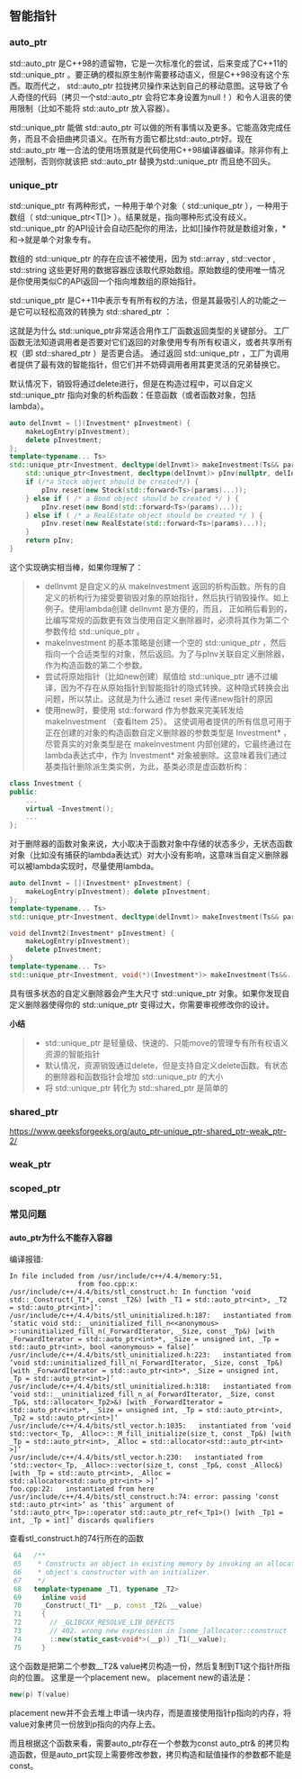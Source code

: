 ## 智能指针

### auto_ptr 

std::auto_ptr 是C++98的遗留物，它是⼀次标准化的尝试，后来变成了C++11的 std::unique_ptr 。要正确的模拟原⽣制作需要移动语义，但是C++98没有这个东西。取而代之， std::auto_ptr 拉拢拷⻉操作来达到⾃⼰的移动意图。这导致了令⼈奇怪的代码（拷贝⼀个std::auto_ptr 会将它本⾝设置为null！）和令⼈沮丧的使⽤限制（比如不能将 std::auto_ptr 放⼊容器）。 

std::unique_ptr 能做 std::auto_ptr 可以做的所有事情以及更多。它能⾼效完成任务，而且不会扭曲拷贝语义。在所有方面它都比std::auto_ptr好。现在 std::auto_ptr 唯⼀合法的使⽤场景就是代码使⽤C++98编译器编译。除非你有上述限制，否则你就该把 std::auto_ptr 替换为std::unique_ptr 而且绝不回头。

### unique_ptr

std::unique_ptr 有两种形式，⼀种用于单个对象（ std::unique_ptr<T> ），⼀种用于数组（ std::unique_ptr<T[]> ）。结果就是，指向哪种形式没有歧义。 std::unique_ptr 的API设计会自动匹配你的⽤法，比如[]操作符就是数组对象，*和->就是单个对象专有。 

数组的 std::unique_ptr 的存在应该不被使⽤，因为 std::array , std::vector , std::string 这些更好⽤的数据容器应该取代原始数组。原始数组的使⽤唯⼀情况是你使用类似C的API返回⼀个指向堆数组的原始指针。 

std::unique_ptr 是C++11中表示专有所有权的方法，但是其最吸引⼈的功能之⼀是它可以轻松高效的转换为 std::shared_ptr ： 

这就是为什么 std::unique_ptr非常适合⽤作工厂函数返回类型的关键部分。 工厂函数无法知道调用者是否要对它们返回的对象使用专有所有权语义，或者共享所有权（即 std::shared_ptr ）是否更合适。 通过返回 std::unique_ptr ，工厂为调用者提供了最有效的智能指针，但它们并不妨碍调用者用其更灵活的兄弟替换它。

默认情况下，销毁将通过delete进⾏，但是在构造过程中，可以自定义 std::unique_ptr 指向对象的析构函数：任意函数（或者函数对象，包括lambda）。 

```c++
auto delInvmt = [](Investment* pInvestment) {
	makeLogEntry(pInvestment); 
	delete pInvestment; 
};
template<typename... Ts> 
std::unique_ptr<Investment, decltype(delInvmt)> makeInvestment(Ts&& params) { 
    std::unique_ptr<Investment, decltype(delInvmt)> pInv(nullptr, delInvmt); 
    if (/*a Stock object should be created*/) { 
    	pInv.reset(new Stock(std::forward<Ts>(params)...)); 
    } else if ( /* a Bond object should be created */ ) { 
		pInv.reset(new Bond(std::forward<Ts>(params)...)); 
	} else if ( /* a RealEstate object should be created */ ) { 
		pInv.reset(new RealEstate(std::forward<Ts>(params)...)); 
	}
	return pInv; 
}
```

这个实现确实相当棒，如果你理解了： 

> * delInvmt 是⾃定义的从 makeInvestment 返回的析构函数。所有的⾃定义的析构⾏为接受要销毁对象的原始指针，然后执⾏销毁操作。如上例⼦。使⽤lambda创建 delInvmt 是⽅便的，而且， 正如稍后看到的，比编写常规的函数更有效当使⽤⾃定义删除器时，必须将其作为第⼆个参数传给 std::unique_ptr 。
> * makeInvestment 的基本策略是创建⼀个空的 std::unique_ptr ，然后指向⼀个合适类型的对象，然后返回。为了与pInv关联⾃定义删除器，作为构造函数的第⼆个参数。
> * 尝试将原始指针（⽐如new创建）赋值给 std::unique_ptr 通不过编译，因为不存在从原始指针到智能指针的隐式转换。这种隐式转换会出问题，所以禁⽌。这就是为什么通过 reset 来传递new指针的原因 
> * 使⽤new时，要使⽤ std::forward 作为参数来完美转发给 makeInvestment （查看Item 25）。 这使调⽤者提供的所有信息可⽤于正在创建的对象的构造函数自定义删除器的参数类型是 Investment* ，尽管真实的对象类型是在 makeInvestment 内部创建的，它最终通过在lambda表达式中，作为 Investment* 对象被删除。这意味着我们通过基类指针删除派生类实例，为此，基类必须是虚函数析构： 

```c++
class Investment { 
public: 
    ... 
    virtual ~Investment(); 
    ... 
};
```

对于删除器的函数对象来说，⼤小取决于函数对象中存储的状态多少，无状态函数对象（比如没有捕获的lambda表达式）对大小没有影响，这意味当⾃定义删除器可以被lambda实现时，尽量使用lambda。

```c++
auto delInvmt = [](Investment* pInvestment) { 
	makeLogEntry(pInvestment); delete pInvestment; 
};
template<typename... Ts> 
std::unique_ptr<Investment, decltype(delInvmt)> makeInvestment(Ts&& params); //返回Investment*的⼤小 

void delInvmt2(Investment* pInvestment) { 
	makeLogEntry(pInvestment); 
    delete pInvestment; 
}
template<typename... Ts> 
std::unique_ptr<Investment, void(*)(Investment*)> makeInvestment(Ts&&... params); //返回Investment*的指针加⾄少⼀个函数指针的⼤小
```

具有很多状态的自定义删除器会产⽣⼤尺⼨ std::unique_ptr 对象。如果你发现⾃定义删除器使得你的 std::unique_ptr 变得过大，你需要审视修改你的设计。

**小结**

> * std::unique_ptr 是轻量级、快速的、只能move的管理专有所有权语义资源的智能指针 
> * 默认情况，资源销毁通过delete，但是⽀持⾃定义delete函数。有状态的删除器和函数指针会增加 std::unique_ptr 的大小 
> * 将 std::unique_ptr 转化为 std::shared_ptr 是简单的 

### shared_ptr

https://www.geeksforgeeks.org/auto_ptr-unique_ptr-shared_ptr-weak_ptr-2/

### weak_ptr

### scoped_ptr 

### 常见问题

#### auto_ptr为什么不能存入容器

编译报错: 

```
In file included from /usr/include/c++/4.4/memory:51,
                 from foo.cpp:x:
/usr/include/c++/4.4/bits/stl_construct.h: In function ‘void std::_Construct(_T1*, const _T2&) [with _T1 = std::auto_ptr<int>, _T2 = std::auto_ptr<int>]’:
/usr/include/c++/4.4/bits/stl_uninitialized.h:187:   instantiated from ‘static void std::__uninitialized_fill_n<<anonymous> >::uninitialized_fill_n(_ForwardIterator, _Size, const _Tp&) [with _ForwardIterator = std::auto_ptr<int>*, _Size = unsigned int, _Tp = std::auto_ptr<int>, bool <anonymous> = false]’
/usr/include/c++/4.4/bits/stl_uninitialized.h:223:   instantiated from ‘void std::uninitialized_fill_n(_ForwardIterator, _Size, const _Tp&) [with _ForwardIterator = std::auto_ptr<int>*, _Size = unsigned int, _Tp = std::auto_ptr<int>]’
/usr/include/c++/4.4/bits/stl_uninitialized.h:318:   instantiated from ‘void std::__uninitialized_fill_n_a(_ForwardIterator, _Size, const _Tp&, std::allocator<_Tp2>&) [with _ForwardIterator = std::auto_ptr<int>*, _Size = unsigned int, _Tp = std::auto_ptr<int>, _Tp2 = std::auto_ptr<int>]’
/usr/include/c++/4.4/bits/stl_vector.h:1035:   instantiated from ‘void std::vector<_Tp, _Alloc>::_M_fill_initialize(size_t, const _Tp&) [with _Tp = std::auto_ptr<int>, _Alloc = std::allocator<std::auto_ptr<int> >]’
/usr/include/c++/4.4/bits/stl_vector.h:230:   instantiated from ‘std::vector<_Tp, _Alloc>::vector(size_t, const _Tp&, const _Alloc&) [with _Tp = std::auto_ptr<int>, _Alloc = std::allocator<std::auto_ptr<int> >]’
foo.cpp:22:   instantiated from here
/usr/include/c++/4.4/bits/stl_construct.h:74: error: passing ‘const std::auto_ptr<int>’ as ‘this’ argument of ‘std::auto_ptr<_Tp>::operator std::auto_ptr_ref<_Tp1>() [with _Tp1 = int, _Tp = int]’ discards qualifiers
```

查看stl_construct.h的74行所在的函数

```c++
 64   /**
 65    * Constructs an object in existing memory by invoking an allocated
 66    * object's constructor with an initializer.
 67    */
 68   template<typename _T1, typename _T2>
 69     inline void
 70     _Construct(_T1* __p, const _T2& __value)
 71     {
 72       // _GLIBCXX_RESOLVE_LIB_DEFECTS
 73       // 402. wrong new expression in [some_]allocator::construct
 74       ::new(static_cast<void*>(__p)) _T1(__value);
 75     }
```

这个函数是把第二个参数__T2& value拷贝构造一份，然后复制到T1这个指针所指向的位置。 这里是一个placement new。 placement new的语法是：

```cpp
new(p) T(value)
```

placement new并不会去堆上申请一块内存，而是直接使用指针p指向的内存，将value对象拷贝一份放到p指向的内存上去。

而且根据这个函数来看，需要auto_ptr存在一个参数为const auto_ptr& 的拷贝构造函数，但是auto_prt实现上需要修改参数，拷贝构造和赋值操作的参数都不能是const。